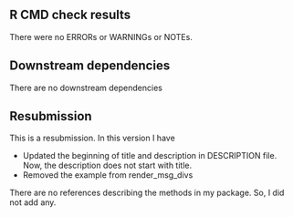 ## R CMD check results
There were no ERRORs or WARNINGs or NOTEs. 

## Downstream dependencies
There are no downstream dependencies

## Resubmission
This is a resubmission. In this version I have

* Updated the beginning of title and description in DESCRIPTION file. Now, the description does not start with title.
* Removed the example from render_msg_divs

There are no references describing the methods in my package. So, I did not add any.


